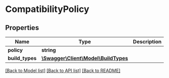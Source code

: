 # CompatibilityPolicy

## Properties
Name | Type | Description | Notes
------------ | ------------- | ------------- | -------------
**policy** | **string** |  | [optional] 
**build_types** | [**\Swagger\Client\Model\BuildTypes**](BuildTypes.md) |  | [optional] 

[[Back to Model list]](../README.md#documentation-for-models) [[Back to API list]](../README.md#documentation-for-api-endpoints) [[Back to README]](../README.md)


